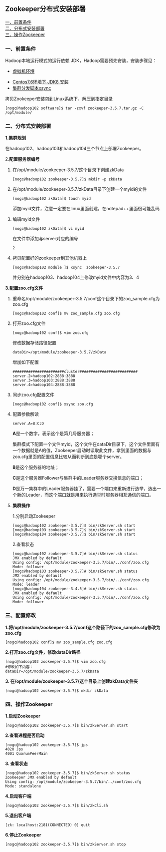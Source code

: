 ## Zookeeper分布式安装部署

<nav>
<a href="#一、前置条件">一、前置条件</a><br/>
<a href="#二、分布式安装部署">二、分布式安装部署</a><br/>
<a href="#三、操作Zookeeper">三、操作Zookeeper</a><br/>
</nav>


### 一、前置条件

Hadoop本地运行模式的运行依赖 JDK，Hadoop需要预先安装，安装步骤见：

- [虚拟机环境](https://github.com/heibaiying/BigData-Notes/blob/master/notes/installation/Linux下JDK安装.md)

+ [Centos7.6环境下 JDK8 安装](https://github.com/heibaiying/BigData-Notes/blob/master/notes/installation/Linux下JDK安装.md)
+ [集群分发脚本xsync](https://github.com/heibaiying/BigData-Notes/blob/master/notes/installation/Linux下JDK安装.md)

拷贝Zookeeper安装包到Linux系统下，解压到指定目录

~~~shell
[nogc@hadoop102 software]$ tar -zxvf zookeeper-3.5.7.tar.gz -C /opt/module/
~~~

### 二、分布式安装部署

**1.集群规划**

在hadoop102、hadoop103和hadoop104三个节点上部署Zookeeper。

2.**配置服务器编号**

1. 在/opt/module/zookeeper-3.5.7/这个目录下创建zkData

   ~~~shell
   [nogc@hadoop102 zookeeper-3.5.7]$ mkdir -p zkData
   ~~~

2. 在/opt/module/zookeeper-3.5.7/zkData目录下创建一个myid的文件

   ~~~shell
   [nogc@hadoop102 zkData]$ touch myid
   ~~~

   添加myid文件，注意一定要在linux里面创建，在notepad++里面很可能乱码

3. 编辑myid文件

   ~~~shell
   [nogc@hadoop102 zkData]$ vi myid
   ~~~

   在文件中添加与server对应的编号

   ~~~
   2
   ~~~

4. 拷贝配置好的zookeeper到其他机器上

   ~~~shell
   [nogc@hadoop102 module ]$ xsync  zookeeper-3.5.7
   ~~~

   并分别在hadoop103、hadoop104上修改myid文件中内容为3、4

**3.配置zoo.cfg文件**

1. 重命名/opt/module/zookeeper-3.5.7/conf这个目录下的zoo_sample.cfg为zoo.cfg

   ~~~shell
   [nogc@hadoop102 conf]$ mv zoo_sample.cfg zoo.cfg
   ~~~

2. 打开zoo.cfg文件

   ~~~shell
   [nogc@hadoop102 conf]$ vim zoo.cfg
   ~~~

   修改数据存储路径配置

   ~~~shell
   dataDir=/opt/module/zookeeper-3.5.7/zkData
   ~~~

   增加如下配置

   ~~~shell
   #######################cluster##########################
   server.2=hadoop102:2888:3888
   server.3=hadoop103:2888:3888
   server.4=hadoop104:2888:3888
   ~~~

3. 同步zoo.cfg配置文件

   ~~~shell
   [nogc@hadoop102 conf]$ xsync zoo.cfg
   ~~~

4. 配置参数解读

   ~~~shell
   server.A=B:C:D
   ~~~

   **A**是一个数字，表示这个是第几号服务器；

   集群模式下配置一个文件myid，这个文件在dataDir目录下，这个文件里面有一个数据就是A的值，Zookeeper启动时读取此文件，拿到里面的数据与zoo.cfg里面的配置信息比较从而判断到底是哪个server。

   **B**是这个服务器的地址；

   **C**是这个服务器Follower与集群中的Leader服务器交换信息的端口；

   **D**是万一集群中的Leader服务器挂了，需要一个端口来重新进行选举，选出一个新的Leader，而这个端口就是用来执行选举时服务器相互通信的端口。

5. **集群操作**

   1.分别启动Zookeeper

   ~~~shell
   [nogc@hadoop102 zookeeper-3.5.7]$ bin/zkServer.sh start
   [nogc@hadoop103 zookeeper-3.5.7]$ bin/zkServer.sh start
   [nogc@hadoop104 zookeeper-3.5.7]$ bin/zkServer.sh start
   ~~~

   2.查看状态

   ~~~shell
   [nogc@hadoop102 zookeeper-3.5.7]# bin/zkServer.sh status
   JMX enabled by default
   Using config: /opt/module/zookeeper-3.5.7/bin/../conf/zoo.cfg
   Mode: follower
   [nogc@hadoop103 zookeeper-3.5.7]# bin/zkServer.sh status
   JMX enabled by default
   Using config: /opt/module/zookeeper-3.5.7/bin/../conf/zoo.cfg
   Mode: leader
   [nogc@hadoop104 zookeeper-3.4.5]# bin/zkServer.sh status
   JMX enabled by default
   Using config: /opt/module/zookeeper-3.5.7/bin/../conf/zoo.cfg
   Mode: follower
   ~~~

   

### 三、配置修改

**1.将/opt/module/zookeeper-3.5.7/conf这个路径下的zoo_sample.cfg修改为zoo.cfg**

~~~shell
[nogc@hadoop102 conf]$ mv zoo_sample.cfg zoo.cfg
~~~

**2.打开zoo.cfg文件，修改dataDir路径**

~~~shell
[nogc@hadoop102 zookeeper-3.5.7]$ vim zoo.cfg
#修改如下内容：
dataDir=/opt/module/zookeeper-3.5.7/zkData
~~~

**3.  在/opt/module/zookeeper-3.5.7/这个目录上创建zkData文件夹**

~~~shell
[nogc@hadoop102 zookeeper-3.5.7]$ mkdir zkData
~~~



### 四、操作Zookeeper

**1.启动Zookeeper**

~~~shell
[nogc@hadoop102 zookeeper-3.5.7]$ bin/zkServer.sh start
~~~

**2.查看进程是否启动**

~~~shell
[nogc@hadoop102 zookeeper-3.5.7]$ jps
4020 Jps
4001 QuorumPeerMain
~~~

**3.  查看状态**

~~~shell
[nogc@hadoop102 zookeeper-3.5.7]$ bin/zkServer.sh status
ZooKeeper JMX enabled by default
Using config: /opt/module/zookeeper-3.5.7/bin/../conf/zoo.cfg
Mode: standalone
~~~

**4.启动客户端**

~~~shell
[nogc@hadoop102 zookeeper-3.5.7]$ bin/zkCli.sh
~~~

**5.退出客户端**

~~~shell
[zk: localhost:2181(CONNECTED) 0] quit
~~~

**6.停止Zookeeper**

~~~shell
[nogc@hadoop102 zookeeper-3.5.7]$ bin/zkServer.sh stop
~~~

